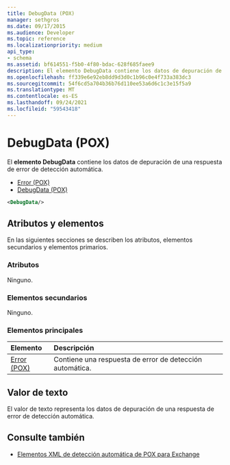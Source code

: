 ```yaml
---
title: DebugData (POX)
manager: sethgros
ms.date: 09/17/2015
ms.audience: Developer
ms.topic: reference
ms.localizationpriority: medium
api_type:
- schema
ms.assetid: bf614551-f5b0-4f80-bdac-628f685faee9
description: El elemento DebugData contiene los datos de depuración de una respuesta de error de detección automática.
ms.openlocfilehash: ff339e6e92eb8dd9d3d0c1b96c0e4f733a383dc3
ms.sourcegitcommit: 54f6cd5a704b36b76d110ee53a6d6c1c3e15f5a9
ms.translationtype: MT
ms.contentlocale: es-ES
ms.lasthandoff: 09/24/2021
ms.locfileid: "59543418"
---
```

# <a name="debugdata-pox"></a>DebugData (POX)

El **elemento DebugData** contiene los datos de depuración de una respuesta de error de detección automática. 
  
- [Error (POX)](error-pox.md) 
- [DebugData (POX)](debugdata-pox.md)
  
```xml
<DebugData/>
```

## <a name="attributes-and-elements"></a>Atributos y elementos

En las siguientes secciones se describen los atributos, elementos secundarios y elementos primarios.
  
### <a name="attributes"></a>Atributos

Ninguno.
  
### <a name="child-elements"></a>Elementos secundarios

Ninguno.
  
### <a name="parent-elements"></a>Elementos principales

|**Elemento**|**Descripción**|
|:-----|:-----|
|[Error (POX)](error-pox.md) <br/> |Contiene una respuesta de error de detección automática.  <br/> |
   
## <a name="text-value"></a>Valor de texto

El valor de texto representa los datos de depuración de una respuesta de error de detección automática.
  
## <a name="see-also"></a>Consulte también

- [Elementos XML de detección automática de POX para Exchange](pox-autodiscover-xml-elements-for-exchange.md)

